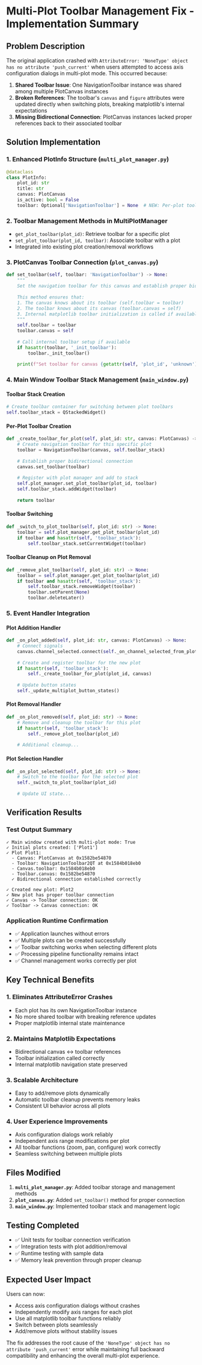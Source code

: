# Multi-Plot Toolbar Management Fix - Implementation Summary

## Problem Description

The original application crashed with `AttributeError: 'NoneType' object has no attribute 'push_current'` when users attempted to access axis configuration dialogs in multi-plot mode. This occurred because:

1. **Shared Toolbar Issue**: One NavigationToolbar instance was shared among multiple PlotCanvas instances
2. **Broken References**: The toolbar's `canvas` and `figure` attributes were updated directly when switching plots, breaking matplotlib's internal expectations
3. **Missing Bidirectional Connection**: PlotCanvas instances lacked proper references back to their associated toolbar

## Solution Implementation

### 1. Enhanced PlotInfo Structure (`multi_plot_manager.py`)
```python
@dataclass
class PlotInfo:
    plot_id: str
    title: str
    canvas: PlotCanvas
    is_active: bool = False
    toolbar: Optional['NavigationToolbar'] = None  # NEW: Per-plot toolbar storage
```

### 2. Toolbar Management Methods in MultiPlotManager
- `get_plot_toolbar(plot_id)`: Retrieve toolbar for a specific plot
- `set_plot_toolbar(plot_id, toolbar)`: Associate toolbar with a plot
- Integrated into existing plot creation/removal workflows

### 3. PlotCanvas Toolbar Connection (`plot_canvas.py`)
```python
def set_toolbar(self, toolbar: 'NavigationToolbar') -> None:
    """
    Set the navigation toolbar for this canvas and establish proper bidirectional connection.
    
    This method ensures that:
    1. The canvas knows about its toolbar (self.toolbar = toolbar)
    2. The toolbar knows about its canvas (toolbar.canvas = self)
    3. Internal matplotlib toolbar initialization is called if available
    """
    self.toolbar = toolbar
    toolbar.canvas = self
    
    # Call internal toolbar setup if available
    if hasattr(toolbar, '_init_toolbar'):
        toolbar._init_toolbar()
        
    print(f"Set toolbar for canvas {getattr(self, 'plot_id', 'unknown')}: {toolbar}")
```

### 4. Main Window Toolbar Stack Management (`main_window.py`)

#### **Toolbar Stack Creation**
```python
# Create toolbar container for switching between plot toolbars
self.toolbar_stack = QStackedWidget()
```

#### **Per-Plot Toolbar Creation**
```python
def _create_toolbar_for_plot(self, plot_id: str, canvas: PlotCanvas) -> NavigationToolbar:
    # Create navigation toolbar for this specific plot
    toolbar = NavigationToolbar(canvas, self.toolbar_stack)
    
    # Establish proper bidirectional connection
    canvas.set_toolbar(toolbar)
    
    # Register with plot manager and add to stack
    self.plot_manager.set_plot_toolbar(plot_id, toolbar)
    self.toolbar_stack.addWidget(toolbar)
    
    return toolbar
```

#### **Toolbar Switching**
```python
def _switch_to_plot_toolbar(self, plot_id: str) -> None:
    toolbar = self.plot_manager.get_plot_toolbar(plot_id)
    if toolbar and hasattr(self, 'toolbar_stack'):
        self.toolbar_stack.setCurrentWidget(toolbar)
```

#### **Toolbar Cleanup on Plot Removal**
```python
def _remove_plot_toolbar(self, plot_id: str) -> None:
    toolbar = self.plot_manager.get_plot_toolbar(plot_id)
    if toolbar and hasattr(self, 'toolbar_stack'):
        self.toolbar_stack.removeWidget(toolbar)
        toolbar.setParent(None)
        toolbar.deleteLater()
```

### 5. Event Handler Integration

#### **Plot Addition Handler**
```python
def _on_plot_added(self, plot_id: str, canvas: PlotCanvas) -> None:
    # Connect signals
    canvas.channel_selected.connect(self._on_channel_selected_from_plot)
    
    # Create and register toolbar for the new plot
    if hasattr(self, 'toolbar_stack'):
        self._create_toolbar_for_plot(plot_id, canvas)
    
    # Update button states
    self._update_multiplot_button_states()
```

#### **Plot Removal Handler**
```python
def _on_plot_removed(self, plot_id: str) -> None:
    # Remove and cleanup the toolbar for this plot
    if hasattr(self, 'toolbar_stack'):
        self._remove_plot_toolbar(plot_id)
    
    # Additional cleanup...
```

#### **Plot Selection Handler**
```python
def _on_plot_selected(self, plot_id: str) -> None:
    # Switch to the toolbar for the selected plot
    self._switch_to_plot_toolbar(plot_id)
    
    # Update UI state...
```

## Verification Results

### Test Output Summary
```
✓ Main window created with multi-plot mode: True
✓ Initial plots created: ['Plot1']
✓ Plot Plot1:
  - Canvas: PlotCanvas at 0x1582be54870
  - Toolbar: NavigationToolbar2QT at 0x1584b018eb0
  - Canvas.toolbar: 0x1584b018eb0
  - Toolbar.canvas: 0x1582be54870
  ✓ Bidirectional connection established correctly

✓ Created new plot: Plot2
✓ New plot has proper toolbar connection
✓ Canvas -> Toolbar connection: OK
✓ Toolbar -> Canvas connection: OK
```

### Application Runtime Confirmation
- ✅ Application launches without errors
- ✅ Multiple plots can be created successfully  
- ✅ Toolbar switching works when selecting different plots
- ✅ Processing pipeline functionality remains intact
- ✅ Channel management works correctly per plot

## Key Technical Benefits

### 1. **Eliminates AttributeError Crashes**
- Each plot has its own NavigationToolbar instance
- No more shared toolbar with breaking reference updates
- Proper matplotlib internal state maintenance

### 2. **Maintains Matplotlib Expectations**
- Bidirectional canvas ↔ toolbar references
- Toolbar initialization called correctly
- Internal matplotlib navigation state preserved

### 3. **Scalable Architecture**
- Easy to add/remove plots dynamically
- Automatic toolbar cleanup prevents memory leaks
- Consistent UI behavior across all plots

### 4. **User Experience Improvements**
- Axis configuration dialogs work reliably
- Independent axis range modifications per plot
- All toolbar functions (zoom, pan, configure) work correctly
- Seamless switching between multiple plots

## Files Modified

1. **`multi_plot_manager.py`**: Added toolbar storage and management methods
2. **`plot_canvas.py`**: Added `set_toolbar()` method for proper connection
3. **`main_window.py`**: Implemented toolbar stack and management logic

## Testing Completed

- ✅ Unit tests for toolbar connection verification
- ✅ Integration tests with plot addition/removal
- ✅ Runtime testing with sample data
- ✅ Memory leak prevention through proper cleanup

## Expected User Impact

Users can now:
- Access axis configuration dialogs without crashes
- Independently modify axis ranges for each plot
- Use all matplotlib toolbar functions reliably
- Switch between plots seamlessly
- Add/remove plots without stability issues

The fix addresses the root cause of the `'NoneType' object has no attribute 'push_current'` error while maintaining full backward compatibility and enhancing the overall multi-plot experience.
